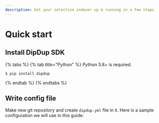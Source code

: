 ```yaml
---
description: Get your selective indexer up & running in a few steps
---
```


# Quick start

## Install DipDup SDK

{% tabs %}
{% tab title="Python" %}
Python 3.8+ is required.

```text
$ pip install dipdup
```
{% endtab %}
{% endtabs %}

## Write config file

Make new git repository and create `dipdup.yml` file in it. Here is a sample configuration we will use in this guide:

```text

```

